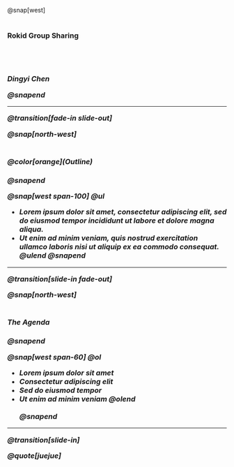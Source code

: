 @snap[west]
<br><br>
<h3> Rokid Group Sharing<h3>
<br><br>
<p><i>Dingyi Chen<i><p>
@snapend

---
@transition[fade-in slide-out]

@snap[north-west]
<br><br>
<h4>@color[orange](Outline)<h4>
@snapend

@snap[west span-100]
@ul[](false)
- Lorem ipsum dolor sit amet, consectetur adipiscing elit, sed do eiusmod tempor incididunt ut labore et dolore magna aliqua.
- Ut enim ad minim veniam, quis nostrud exercitation ullamco laboris nisi ut aliquip ex ea commodo consequat.
@ulend
@snapend

---
@transition[slide-in fade-out]

@snap[north-west]
<br><br>
<h4>The Agenda<h4>
@snapend

@snap[west span-60]
@ol[](false)
- Lorem ipsum dolor sit amet
- Consectetur adipiscing elit
- Sed do eiusmod tempor
- Ut enim ad minim veniam
@olend
<br><br>
@snapend

---
@transition[slide-in]

@quote[juejue]


